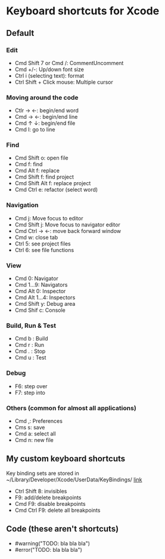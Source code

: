 # Keyboard shortcuts for Xcode

## Default

### Edit
- Cmd Shift 7 or Cmd /: CommentUncomment
- Cmd +/-: Up/down font size
- Ctrl i (selecting text): format
- Ctrl Shift + Click mouse: Multiple cursor

### Moving around the code
- Ctlr → ←: begin/end word
- Cmd → ←: begin/end line
- Cmd ↑ ↓: begin/end file
- Cmd l: go to line

### Find
- Cmd Shift o: open file
- Cmd f: find
- Cmd Alt f: replace
- Cmd Shift f: find project
- Cmd Shift Alt f: replace project
- Cmd Ctrl e: refactor (select word)

### Navigation
- Cmd j: Move focus to editor
- Cmd Shift j: Move focus to navigator editor
- Cmd Ctrl → ←: move back forward window
- Cmd w: close tab
- Ctrl 5: see project files
- Ctrl 6: see file functions

### View
- Cmd 0: Navigator
- Cmd 1...9: Navigators
- Cmd Alt 0: Inspector
- Cmd Alt 1...4: Inspectors
- Cmd Shift y: Debug area
- Cmd Shif c: Console

### Build, Run & Test
- Cmd b : Build
- Cmd r : Run
- Cmd . : Stop
- Cmd u : Test

### Debug
- F6: step over
- F7: step into

### Others (common for almost all applications)
- Cmd ,: Preferences
- Cms s: save
- Cmd a: select all
- Cmd n: new file


## My custom keyboard shortcuts
Key binding sets are stored in ~/Library/Developer/Xcode/UserData/KeyBindings/ [link](https://www.andr.mu/logs/xcode-custom-key-bindings/)

- Ctrl Shift 8: invisibles
- F9: add/delete breakpoints
- Cmd F9: disable breakpoints
- Cmd Ctrl F9: delete all breakpoints


## Code (these aren't shortcuts)
- \#warning("TODO: bla bla bla")
- \#error("TODO: bla bla bla")
